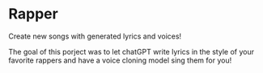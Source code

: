 # Rapper
Create new songs with generated lyrics and voices! 



The goal of this porject was to let chatGPT write lyrics in the style of your favorite rappers and have a voice cloning model sing them for you!
